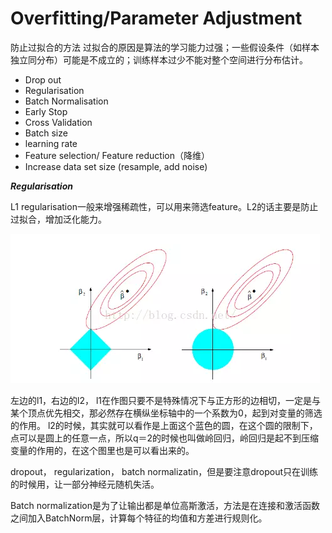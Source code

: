 # Overfitting/Parameter Adjustment

防止过拟合的方法 过拟合的原因是算法的学习能力过强；一些假设条件（如样本独立同分布）可能是不成立的；训练样本过少不能对整个空间进行分布估计。

* Drop out
* Regularisation
* Batch Normalisation
* Early Stop
* Cross Validation
* Batch size
* learning rate
* Feature selection/ Feature reduction（降维）
* Increase data set size \(resample, add noise\)

_**Regularisation**_

L1 regularisation一般来增强稀疏性，可以用来筛选feature。L2的话主要是防止过拟合，增加泛化能力。

![](../../.gitbook/assets/image%20%2848%29.png)

左边的l1，右边的l2， l1在作图只要不是特殊情况下与正方形的边相切，一定是与某个顶点优先相交，那必然存在横纵坐标轴中的一个系数为0，起到对变量的筛选的作用。 l2的时候，其实就可以看作是上面这个蓝色的圆，在这个圆的限制下，点可以是圆上的任意一点，所以q＝2的时候也叫做岭回归，岭回归是起不到压缩变量的作用的，在这个图里也是可以看出来的。



dropout， regularization， batch normalizatin，但是要注意dropout只在训练的时候用，让一部分神经元随机失活。

Batch normalization是为了让输出都是单位高斯激活，方法是在连接和激活函数之间加入BatchNorm层，计算每个特征的均值和方差进行规则化。

### 

